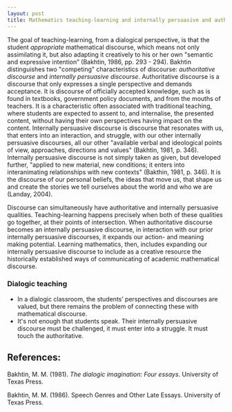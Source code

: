 ```yaml
---
layout: post
title: Mathematics teaching-learning and internally persuasive and authoritative discourse
---
```


The goal of teaching-learning, from a dialogical perspective, is that the student *appropriate* mathematical discourse, which means not only assimilating it, but also adapting it creatively to his or her own "semantic and expressive intention” (Bakhtin, 1986, pp. 293 - 294). Bakhtin distinguishes two "competing" characteristics of discourse: *authoritative discourse* and *internally persuasive discourse*. Authoritative discourse is a discourse that only expresses a single perspective and demands acceptance. It is discourse of officially accepted knowledge, such as is found in textbooks, government policy documents, and from the mouths of teachers. It is a characteristic often associated with traditional teaching, where students are expected to assent to, and internalise, the presented content, without having their own perspectives having impact on the content. Internally persuasive discourse is discourse that resonates with us, that enters into an interaction, and struggle, with our other internally persuasive discourses, all our other "available verbal and ideological points of view, approaches, directions and values" (Bakhtin, 1981, p. 346). Internally persuasive discourse is not simply taken as given, but developed further, "applied to new material, new conditions; it enters into interanimating relationships with new contexts" (Bakthin, 1981, p. 346). It is the discourse of our personal beliefs, the ideas that move us, that shape us and create the stories we tell ourselves about the world and who we are (Landay, 2004). 

Discourse can simultaneously have authoritative and internally persuasive qualities. Teaching-learning happens precisely when both of these qualities go together, at their points of intersection. When authoritative discourse becomes an internally persuasive discourse, in interaction with our prior internally persuasive discourses, it expands our action- and meaning making potential. Learning mathematics, then, includes expanding our internally persuasive discourse to include as a creative resource the historically established ways of communicating of academic mathematical discourse. 

### Dialogic teaching

* In a dialogic classroom, the students’ perspectives and discourses are valued, but there remains the problem of connecting these with mathematical discourse. 
* It's not enough that students speak. Their internally persuasive discourse must be challenged, it must enter into a struggle. It must touch the authoritative. 


## References:
Bakhtin, M. M. (1981). *The dialogic imagination: Four essays*. University of Texas Press.

Bakhtin, M. M. (1986). Speech Genres and Other Late Essays. University of Texas Press.

